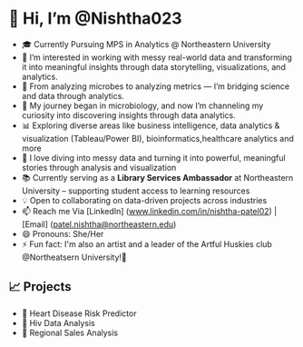 # 👋 Hi, I’m @Nishtha023

- 🎓 Currently Pursuing MPS in Analytics @ Northeastern University
- 👀 I’m interested in working with messy real-world data and transforming it into meaningful insights through data storytelling, visualizations, and analytics.
- 🔬 From analyzing microbes to analyzing metrics — I’m bridging science and data through analytics.  
- 🌱 My journey began in microbiology, and now I’m channeling my curiosity into discovering insights through data analytics.  
- 📊 Exploring diverse areas like business intelligence, data analytics & visualization (Tableau/Power BI), bioinformatics,healthcare analytics and more  
- 🧹 I love diving into messy data and turning it into powerful, meaningful stories through analysis and visualization 
- 📚 Currently serving as a **Library Services Ambassador** at Northeastern University – supporting student access to learning resources 
- 💡 Open to collaborating on data-driven projects across industries 
- 📫 Reach me Via [LinkedIn] (www.linkedin.com/in/nishtha-patel02) | [Email] (patel.nishtha@northeastern.edu)
- 😄 Pronouns: She/Her
- ⚡ Fun fact: I'm also an artist and a leader of the Artful Huskies club @Northeatsern University!🎨

## 📈 Projects
- 🧬 Heart Disease Risk Predictor 
- 🧣 Hiv Data Analysis 
- 📝 Regional Sales Analysis


<!---
Nishtha023/Nishtha023 is a ✨ special ✨ repository because its `README.md` (this file) appears on your GitHub profile.
You can click the Preview link to take a look at your changes.
--->
